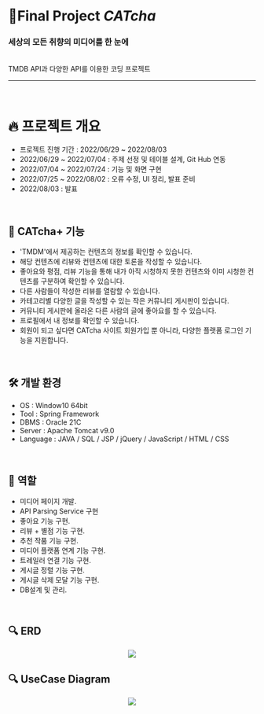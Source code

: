 # 📌Final Project <i><b>CATcha</b></i>
 <p align="center" dir="auto">
    <b><h3>세상의 모든 취향의 미디어를 한 눈에</h3></b>
    <br>TMDB API과 다양한 API를 이용한 코딩 프로젝트
   </p>


<hr>
</br>
<h1 dir="auto">
  🔥 프로젝트 개요
</h1>
<ul dir="auto">
  <li>프로젝트 진행 기간 :  2022/06/29 ~ 2022/08/03</li>
  <li>2022/06/29 ~ 2022/07/04 : 주제 선정 및 테이블 설계, Git Hub 연동</li>
  <li>2022/07/04 ~ 2022/07/24 : 기능 및 화면 구현</li>
  <li>2022/07/25 ~ 2022/08/02 : 오류 수정, UI 정리, 발표 준비</li>
  <li>2022/08/03 : 발표</li>
</ul>
</br>
<h2 dir="auto">
 🎥 CATcha+ 기능
</h2>
<ul dir="auto">
  <li>'TMDM'에서 제공하는 컨텐츠의 정보를 확인할 수 있습니다.</li>
  <li>해당 컨텐츠에 리뷰와 컨텐츠에 대한 토론을 작성할 수 있습니다.</li>
  <li>좋아요와 평점, 리뷰 기능을 통해 내가 아직 시청하지 못한 컨텐츠와 이미 시청한 컨텐츠를 구분하여 확인할 수 있습니다.</li>
  <li>다른 사람들이 작성한 리뷰를 열람할 수 있습니다.</li>
  <li>카테고리별 다양한 글을 작성할 수 있는 작은 커뮤니티 게시판이 있습니다.</li>
  <li>커뮤니티 게시판에 올라온 다른 사람의 글에 좋아요를 할 수 있습니다.</li>
  <li>프로필에서 내 정보를 확인할 수 있습니다.</li>
  <li>회원이 되고 싶다면 CATcha 사이트 회원가입 뿐 아니라, 다양한 플랫폼 로그인 기능을 지원합니다.</li>
</ul>
</br>
<!--
<h2 dir="auto">
 🆕 새롭게 추가된 기능
</h2>
<ul dir="auto">
  <li>캘린더 기능을 통해 언제 해당 컨텐츠를 시청했는지 확인할 수 있습니다.</li>
  <li>채팅 기능을 통해 디즈니 플러스를 같이 이용할 사람들을 모집할 수 있습니다.</li>
  <li>내가 작성한 코멘트 뿐만 아니라 타유저가 작성한 코멘트 및 타유저가 좋아한 코멘트를 열람할 수 있습니다.</li>
</ul>
</br>
-->
<h2 dir="auto">
 🛠️ 개발 환경
</h2>
<ul dir="auto">
  <li>OS : Window10 64bit</li>
  <li>Tool : Spring Framework</li>
  <li>DBMS : Oracle 21C</li>
  <li>Server : Apache Tomcat v9.0</li>
  <li>Language : JAVA / SQL / JSP / jQuery / JavaScript / HTML / CSS</li>
</ul>
</br>


<h2 dir="auto">
 📑 역할
</h2>
<ul dir="auto">
  <li>미디어 페이지 개발.</li>
  <li>API Parsing Service 구현</li>
  <li>좋아요 기능 구현.</li>
  <li>리뷰 + 별점 기능 구현.</li>
  <li>추천 작품 기능 구현.</li>
  <li>미디어 플랫폼 연계 기능 구현.</li>
  <li>트레일러 연결 기능 구현.</li>
  <li>게시글 정렬 기능 구현.</li>
  <li>게시글 삭제 모달 기능 구현.</li>
  <li>DB설계 및 관리.</li>
</ul>
<br>

<h2 dir="auto">
 🔍 ERD
</h2>
  <p align="center" dir="auto">
    <img src="https://s3.us-west-2.amazonaws.com/secure.notion-static.com/64478f93-ad99-44d0-b82d-84b2da3e6bf1/Untitled.png?X-Amz-Algorithm=AWS4-HMAC-SHA256&X-Amz-Content-Sha256=UNSIGNED-PAYLOAD&X-Amz-Credential=AKIAT73L2G45EIPT3X45%2F20220731%2Fus-west-2%2Fs3%2Faws4_request&X-Amz-Date=20220731T070704Z&X-Amz-Expires=86400&X-Amz-Signature=079e59896fddc8378ab36b070e65117cce3458477ed68211263304ba0e204626&X-Amz-SignedHeaders=host&response-content-disposition=filename%20%3D%22Untitled.png%22&x-id=GetObject" style="max-width: 100%;">
  </p>
<h2 dir="auto">
 🔍 UseCase Diagram
</h2>
  <p align="center" dir="auto">
    <img src="https://s3.us-west-2.amazonaws.com/secure.notion-static.com/75f455c9-8373-4ccc-9fe3-cebdf48df01c/Untitled.png?X-Amz-Algorithm=AWS4-HMAC-SHA256&X-Amz-Content-Sha256=UNSIGNED-PAYLOAD&X-Amz-Credential=AKIAT73L2G45EIPT3X45%2F20220731%2Fus-west-2%2Fs3%2Faws4_request&X-Amz-Date=20220731T071559Z&X-Amz-Expires=86400&X-Amz-Signature=bee106ab919c063ad21ada7f5b52d5153b809410f2814b6dd39be5d03c41e981&X-Amz-SignedHeaders=host&response-content-disposition=filename%20%3D%22Untitled.png%22&x-id=GetObject" style="max-width: 100%;">
  </p>  


</br>


